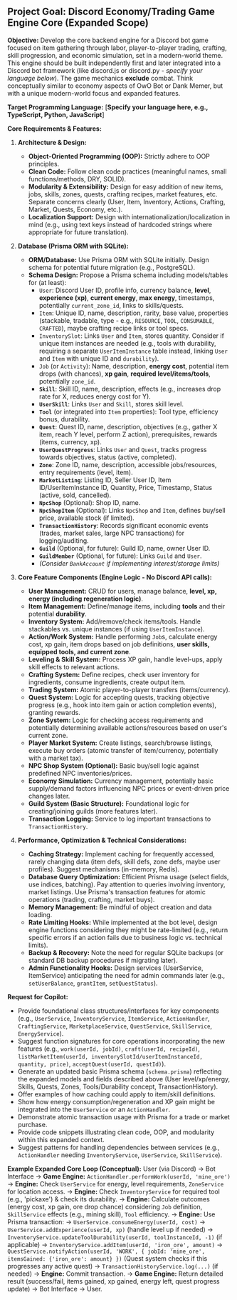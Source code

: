 ## Project Goal: Discord Economy/Trading Game Engine Core (Expanded Scope)

**Objective:** Develop the core backend engine for a Discord bot game focused on item gathering through labor, player-to-player trading, crafting, skill progression, and economic simulation, set in a modern-world theme. This engine should be built independently first and later integrated into a Discord bot framework (like discord.js or discord.py - *specify your language below*). The game mechanics **exclude** combat. Think conceptually similar to economy aspects of OwO Bot or Dank Memer, but with a unique modern-world focus and expanded features.

**Target Programming Language:** [**Specify your language here, e.g., TypeScript, Python, JavaScript**]

**Core Requirements & Features:**

1.  **Architecture & Design:**
    *   **Object-Oriented Programming (OOP):** Strictly adhere to OOP principles.
    *   **Clean Code:** Follow clean code practices (meaningful names, small functions/methods, DRY, SOLID).
    *   **Modularity & Extensibility:** Design for easy addition of new items, jobs, skills, zones, quests, crafting recipes, market features, etc. Separate concerns clearly (User, Item, Inventory, Actions, Crafting, Market, Quests, Economy, etc.).
    *   **Localization Support:** Design with internationalization/localization in mind (e.g., using text keys instead of hardcoded strings where appropriate for future translation).

2.  **Database (Prisma ORM with SQLite):**
    *   **ORM/Database:** Use Prisma ORM with SQLite initially. Design schema for potential future migration (e.g., PostgreSQL).
    *   **Schema Design:** Propose a Prisma schema including models/tables for (at least):
        *   `User`: Discord User ID, profile info, currency balance, **level**, **experience (xp)**, **current energy**, **max energy**, timestamps, potentially `current_zone_id`, links to skills/quests.
        *   `Item`: Unique ID, name, description, rarity, base value, properties (stackable, tradable, type - e.g., `RESOURCE`, `TOOL`, `CONSUMABLE`, `CRAFTED`), maybe crafting recipe links or tool specs.
        *   `InventorySlot`: Links `User` and `Item`, stores quantity. Consider if unique item instances are needed (e.g., tools with durability, requiring a separate `UserItemInstance` table instead, linking `User` and `Item` with unique ID and `durability`).
        *   `Job` (or `Activity`): Name, description, **energy cost**, potential item drops (with chances), **xp gain**, **required level/items/tools**, potentially `zone_id`.
        *   **`Skill`**: Skill ID, name, description, effects (e.g., increases drop rate for X, reduces energy cost for Y).
        *   **`UserSkill`**: Links `User` and `Skill`, stores skill level.
        *   **`Tool`** (or integrated into `Item` properties): Tool type, efficiency bonus, durability.
        *   **`Quest`**: Quest ID, name, description, objectives (e.g., gather X item, reach Y level, perform Z action), prerequisites, rewards (items, currency, xp).
        *   **`UserQuestProgress`**: Links `User` and `Quest`, tracks progress towards objectives, status (active, completed).
        *   **`Zone`**: Zone ID, name, description, accessible jobs/resources, entry requirements (level, item).
        *   **`MarketListing`**: Listing ID, Seller User ID, Item ID/UserItemInstance ID, Quantity, Price, Timestamp, Status (active, sold, cancelled).
        *   **`NpcShop`** (Optional): Shop ID, name.
        *   **`NpcShopItem`** (Optional): Links `NpcShop` and `Item`, defines buy/sell price, available stock (if limited).
        *   **`TransactionHistory`**: Records significant economic events (trades, market sales, large NPC transactions) for logging/auditing.
        *   **`Guild`** (Optional, for future): Guild ID, name, owner User ID.
        *   **`GuildMember`** (Optional, for future): Links `Guild` and `User`.
        *   *(Consider `BankAccount` if implementing interest/storage limits)*

3.  **Core Feature Components (Engine Logic - No Discord API calls):**
    *   **User Management:** CRUD for users, manage balance, **level, xp, energy (including regeneration logic)**.
    *   **Item Management:** Define/manage items, including **tools** and their potential **durability**.
    *   **Inventory System:** Add/remove/check items/tools. Handle stackables vs. unique instances (if using `UserItemInstance`).
    *   **Action/Work System:** Handle performing `Job`s, calculate energy cost, xp gain, item drops based on job definitions, **user skills, equipped tools, and current zone**.
    *   **Leveling & Skill System:** Process XP gain, handle level-ups, apply skill effects to relevant actions.
    *   **Crafting System:** Define recipes, check user inventory for ingredients, consume ingredients, create output item.
    *   **Trading System:** Atomic player-to-player transfers (items/currency).
    *   **Quest System:** Logic for accepting quests, tracking objective progress (e.g., hook into item gain or action completion events), granting rewards.
    *   **Zone System:** Logic for checking access requirements and potentially determining available actions/resources based on user's current zone.
    *   **Player Market System:** Create listings, search/browse listings, execute buy orders (atomic transfer of item/currency, potentially with a market tax).
    *   **NPC Shop System (Optional):** Basic buy/sell logic against predefined NPC inventories/prices.
    *   **Economy Simulation:** Currency management, potentially basic supply/demand factors influencing NPC prices or event-driven price changes later.
    *   **Guild System (Basic Structure):** Foundational logic for creating/joining guilds (more features later).
    *   **Transaction Logging:** Service to log important transactions to `TransactionHistory`.

4.  **Performance, Optimization & Technical Considerations:**
    *   **Caching Strategy:** Implement caching for frequently accessed, rarely changing data (item defs, skill defs, zone defs, maybe user profiles). Suggest mechanisms (in-memory, Redis).
    *   **Database Query Optimization:** Efficient Prisma usage (select fields, use indices, batching). Pay attention to queries involving inventory, market listings. Use Prisma's transaction features for atomic operations (trading, crafting, market buys).
    *   **Memory Management:** Be mindful of object creation and data loading.
    *   **Rate Limiting Hooks:** While implemented at the bot level, design engine functions considering they might be rate-limited (e.g., return specific errors if an action fails due to business logic vs. technical limits).
    *   **Backup & Recovery:** Note the need for regular SQLite backups (or standard DB backup procedures if migrating later).
    *   **Admin Functionality Hooks:** Design services (UserService, ItemService) anticipating the need for admin commands later (e.g., `setUserBalance`, `grantItem`, `setQuestStatus`).

**Request for Copilot:**

*   Provide foundational class structures/interfaces for key components (e.g., `UserService`, `InventoryService`, `ItemService`, `ActionHandler`, `CraftingService`, `MarketplaceService`, `QuestService`, `SkillService`, `EnergyService`).
*   Suggest function signatures for core operations incorporating the new features (e.g., `work(userId, jobId)`, `craft(userId, recipeId)`, `listMarketItem(userId, inventorySlotId/userItemInstanceId, quantity, price)`, `acceptQuest(userId, questId)`).
*   Generate an updated basic Prisma schema (`schema.prisma`) reflecting the expanded models and fields described above (User level/xp/energy, Skills, Quests, Zones, Tools/Durability concept, TransactionHistory).
*   Offer examples of how caching could apply to item/skill definitions.
*   Show how energy consumption/regeneration and XP gain might be integrated into the `UserService` or an `ActionHandler`.
*   Demonstrate atomic transaction usage with Prisma for a trade or market purchase.
*   Provide code snippets illustrating clean code, OOP, and modularity within this expanded context.
*   Suggest patterns for handling dependencies between services (e.g., `ActionHandler` needing `InventoryService`, `UserService`, `SkillService`).

**Example Expanded Core Loop (Conceptual):**
User (via Discord) -> Bot Interface -> **Game Engine:** `ActionHandler.performWork(userId, 'mine_ore')`
-> **Engine:** Check `UserService` for energy, level requirements, `ZoneService` for location access.
-> **Engine:** Check `InventoryService` for required tool (e.g., 'pickaxe') & check its durability.
-> **Engine:** Calculate outcomes (energy cost, xp gain, ore drop chance) considering `Job` definition, `SkillService` effects (e.g., mining skill), `Tool` efficiency.
-> **Engine:** Use Prisma transaction:
    -> `UserService.consumeEnergy(userId, cost)`
    -> `UserService.addExperience(userId, xp)` (handle level up if needed)
    -> `InventoryService.updateToolDurability(userId, toolInstanceId, -1)` (if applicable)
    -> `InventoryService.addItem(userId, 'iron_ore', amount)`
    -> `QuestService.notifyAction(userId, 'WORK', { jobId: 'mine_ore', itemsGained: {'iron_ore': amount} })` (Quest system checks if this progresses any active quest)
    -> `TransactionHistoryService.log(...)` (if needed)
-> **Engine:** Commit transaction.
-> **Game Engine:** Return detailed result (success/fail, items gained, xp gained, energy left, quest progress update) -> Bot Interface -> User.